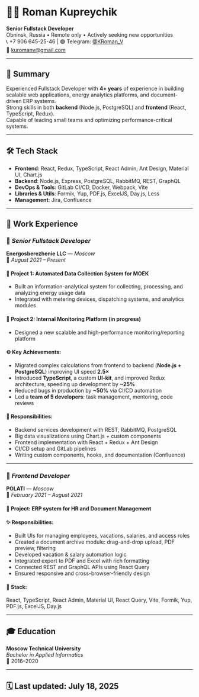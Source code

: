 # 👨‍💻 Roman Kupreychik

**Senior Fullstack Developer**  
Obninsk, Russia • Remote only • Actively seeking new opportunities  
📞 +7 906 645-25-46 | 🟢 Telegram: [@KRoman_V](https://t.me/KRoman_V)  
📧 kuromanv@gmail.com

---

## 🧠 Summary

Experienced Fullstack Developer with **4+ years** of experience in building scalable web applications, energy analytics platforms, and document-driven ERP systems.  
Strong skills in both **backend** (Node.js, PostgreSQL) and **frontend** (React, TypeScript, Redux).  
Capable of leading small teams and optimizing performance-critical systems.

---

## 🛠 Tech Stack

- **Frontend**: React, Redux, TypeScript, React Admin, Ant Design, Material UI, Chart.js  
- **Backend**: Node.js, Express, PostgreSQL, RabbitMQ, REST, GraphQL  
- **DevOps & Tools**: GitLab CI/CD, Docker, Webpack, Vite  
- **Libraries & Utils**: Formik, Yup, PDF.js, ExcelJS, Day.js, Less  
- **Management**: Jira, Confluence

---

## 💼 Work Experience

### 🏢 *Senior Fullstack Developer*  
**Energosberezhenie LLC** — *Moscow*  
📅 _August 2021 – Present_

#### 🔹 Project 1: Automated Data Collection System for MOEK  
- Built an information-analytical system for collecting, processing, and analyzing energy usage data  
- Integrated with metering devices, dispatching systems, and analytics modules

#### 🔹 Project 2: Internal Monitoring Platform (in progress)  
- Designed a new scalable and high-performance monitoring/reporting platform

#### ⚙️ Key Achievements:
- Migrated complex calculations from frontend to backend (**Node.js + PostgreSQL**) improving UI speed **2.5×**  
- Introduced **TypeScript**, a custom **UI-kit**, and improved Redux architecture, speeding up development by **~25%**  
- Reduced bugs in production by **~50%** via CI/CD automation  
- Led a **team of 5 developers**: task management, mentoring, code reviews

#### 🧩 Responsibilities:
- Backend services development with REST, RabbitMQ, PostgreSQL  
- Big data visualizations using Chart.js + custom components  
- Frontend implementation with React + Redux + Ant Design  
- CI/CD setup and GitLab pipelines  
- Writing custom components, hooks, and documentation (Confluence)

---

### 🏢 *Frontend Developer*  
**POLATI** — *Moscow*  
📅 _February 2021 – August 2021_

#### 🔹 Project: ERP system for HR and Document Management

#### ✨ Responsibilities:
- Built UIs for managing employees, vacations, salaries, and access roles  
- Created a document archive module: drag-and-drop upload, PDF preview, filtering  
- Developed vacation & salary automation logic  
- Integrated export to PDF and Excel with rich formatting  
- Connected REST and GraphQL APIs using React Query  
- Ensured responsive and cross-browser-friendly design

#### 🔧 Stack:
React, TypeScript, React Admin, Material UI, React Query, Vite, Formik, Yup, PDF.js, ExcelJS, Day.js

---

## 🎓 Education

**Moscow Technical University**  
_Bachelor in Applied Informatics_  
📅 2016–2020

---

## 🗓 Last updated: July 18, 2025
